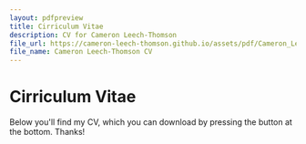 ```yaml
---
layout: pdfpreview
title: Cirriculum Vitae
description: CV for Cameron Leech-Thomson
file_url: https://cameron-leech-thomson.github.io/assets/pdf/Cameron_Leech-Thomson_CV.pdf
file_name: Cameron Leech-Thomson CV
---
```


# Cirriculum Vitae

Below you'll find my CV, which you can download by pressing the button at the bottom. Thanks!
